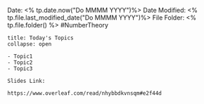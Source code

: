 Date: <% tp.date.now("Do MMMM YYYY")%>
Date Modified: <% tp.file.last_modified_date("Do MMMM YYYY")%>
File Folder: <% tp.file.folder() %>
#NumberTheory

```ad-abstract
title: Today's Topics
collapse: open

- Topic1
- Topic2
- Topic3

```

```ad-important
Slides Link:

https://www.overleaf.com/read/nhybbdkvnsqm#e2f44d
```


